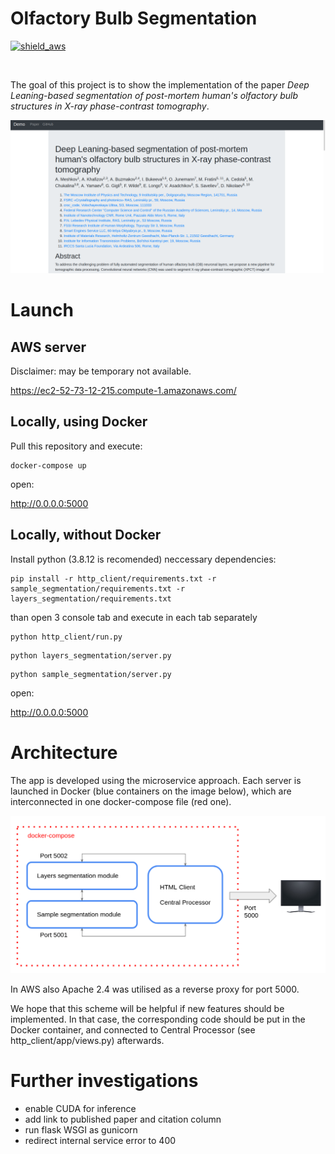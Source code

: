 # Olfactory Bulb Segmentation

<p align="left">
  <a href="https://ec2-52-73-12-215.compute-1.amazonaws.com/">
    <img alt="shield_aws" src="https://img.shields.io/badge/AWS-service-yellow">
  </a>
</p>
</br>



The goal of this project is to show the implementation of the paper _Deep Leaning-based segmentation of post-mortem human's olfactory bulb structures in X-ray phase-contrast tomography_.

![web](https://github.com/ankhafizov/olfactory-bulb-segmentation/blob/master/ob_screen_web.png?raw=true)

# Launch

## AWS server

Disclaimer: may be temporary not available.

https://ec2-52-73-12-215.compute-1.amazonaws.com/

## Locally, using Docker

Pull this repository and execute:

```
docker-compose up
```
open:

http://0.0.0.0:5000

## Locally, without Docker

Install python (3.8.12 is recomended) neccessary dependencies:

```
pip install -r http_client/requirements.txt -r sample_segmentation/requirements.txt -r layers_segmentation/requirements.txt
```

than open 3 console tab and execute in each tab separately

```
python http_client/run.py
```
```
python layers_segmentation/server.py
```
```
python sample_segmentation/server.py
```
open:

http://0.0.0.0:5000

# Architecture

The app is developed using the microservice approach. Each server is launched in Docker (blue containers on the image below), which are interconnected in one docker-compose file (red one). 

![web](https://github.com/ankhafizov/olfactory-bulb-segmentation/blob/master/architecture.png?raw=true)

In AWS also Apache 2.4 was utilised as a reverse proxy for port 5000.

We hope that this scheme will be helpful if new features should be implemented. In that case, the corresponding code should be put in the Docker container, and connected to Central Processor (see http_client/app/views.py) afterwards.

# Further investigations

- enable CUDA for inference
- add link to published paper and citation column
- run flask WSGI as gunicorn
- redirect internal service error to 400


